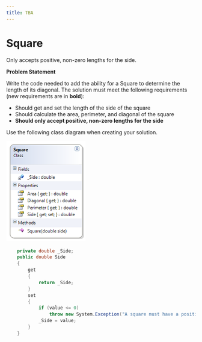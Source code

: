 ```yaml
---
title: TBA
---
```

# Square

Only accepts positive, non-zero lengths for the side.

**Problem Statement**

Write the code needed to add the ability for a Square to determine the length of its diagonal. The solution must meet the following requirements (new requirements are in **bold**):
* Should get and set the length of the side of the square
* Should calculate the area, perimeter, and diagonal of the square
* **Should only accept positive, non-zero lengths for the side**

Use the following class diagram when creating your solution.

![](./G-Square.png)
 
```csharp
    private double _Side;
    public double Side
    {
        get
        {
            return _Side;
        }
        set
        {
            if (value <= 0)
                throw new System.Exception("A square must have a positive non-zero length for its side");
            _Side = value;
        }
    }
```
